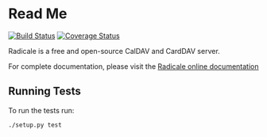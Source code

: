Read Me
=======

[![Build Status](https://travis-ci.org/Kozea/Radicale.svg?branch=master)](https://travis-ci.org/Kozea/Radicale)
[![Coverage Status](https://coveralls.io/repos/github/Kozea/Radicale/badge.svg?branch=master)](https://coveralls.io/github/Kozea/Radicale?branch=master)

Radicale is a free and open-source CalDAV and CardDAV server.

For complete documentation, please visit the
[Radicale online documentation](https://radicale.org/documentation)

## Running Tests

To run the tests run:

```bash
./setup.py test
```
